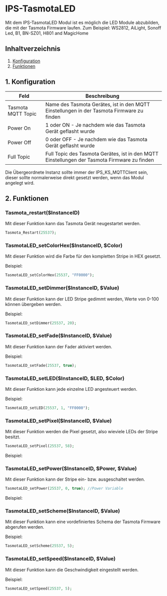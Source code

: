 # IPS-TasmotaLED
Mit dem IPS-TasmotaLED Modul ist es möglich die LED Module abzubilden, die mit der Tasmota Firmware laufen.
Zum Beispiel: WS2812, AiLight, Sonoff Led, B1, BN-SZ01, H801 and MagicHome

## Inhaltverzeichnis
1. [Konfiguration](#1-konfiguration)
2. [Funktionen](#2-funktionen)

## 1. Konfiguration

Feld | Beschreibung
------------ | -------------
Tasmota MQTT Topic | Name des Tasmota Gerätes, ist in den MQTT Einstellungen in der Tasmota Firmware zu finden
Power On| 1 oder ON - Je nachdem wie das Tasmota Gerät geflasht wurde
Power Off| 0 oder OFF - Je nachdem wie das Tasmota Gerät geflasht wurde
Full Topic| Full Topic des Tasmota Gerätes, ist in den MQTT Einstellungen der Tasmota Firmware zu finden

Die Übergeordnete Instanz sollte immer der IPS_KS_MQTTClient sein, dieser sollte normalerweise direkt gesetzt werden, wenn das Modul angelegt wird.

## 2. Funktionen

### Tasmota_restart($InstanceID)
Mit dieser Funktion kann das Tasmota Gerät neugestartet werden.

```php
Tasmota_Restart(25537);
```

### TasmotaLED_setColorHex($InstanceID, $Color)
Mit dieser Funktion wird die Farbe für den kompletten Stripe in HEX gesetzt.

Beispiel:

```php
TasmotaLED_setColorHex(25537, "FF0000");
```

### TasmotaLED_setDimmer($InstanceID, $Value)
Mit dieser Funktion kann der LED Stripe gedimmt werden, Werte von 0-100 können übergeben werden.

Beispiel:

```php
TasmotaLED_setDimmer(25537, 20);
```

### TasmotaLED_setFade($InstanceID, $Value)
Mit dieser Funktion kann der Fader aktiviert werden.

Beispiel:

```php
TasmotaLED_setFade(25537, true);
```


### TasmotaLED_setLED($InstanceID, $LED, $Color)
Mit dieser Funktion kann jede einzelne LED angesteuert werden.

Beispiel:

```php
TasmotaLED_setLED(25537, 1, "FF0000");
```

### TasmotaLED_setPixel($InstanceID, $Value)
Mit dieser Funktion werden die Pixel gesetzt, also wieviele LEDs der Stripe besitzt.

```php
TasmotaLED_setPixel(25537, 58);
```

Beispiel:

### TasmotaLED_setPower($InstanceID, $Power, $Value)
Mit dieser Funktion kann der Stripe ein- bzw. ausgeschaltet werden.

```php
TasmotaLED_setPower(25537, 0, true); //Power Variable
```

Beispiel:

### TasmotaLED_setScheme($InstanceID, $Value)
Mit dieser Funktion kann eine vordefiniertes Schema der Tasmota Firmware abgerufen werden.

Beispiel:

```php
TasmotaLED_setScheme(25537, 5);
```

### TasmotaLED_setSpeed($InstanceID, $Value)
Mit dieser Funktion kann die Geschwindigkeit eingestellt werden.

Beispiel:

```php
TasmotaLED_setSpeed(25537, 5);
```
